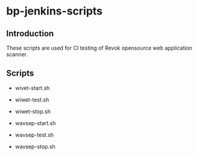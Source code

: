 # bp-jenkins-scripts

## Introduction

These scripts are used for CI testing of Revok opensource web application scanner.

## Scripts

* wivet-start.sh

* wiwet-test.sh

* wiwet-stop.sh

* wavsep-start.sh

* wavsep-test.sh

* wavsep-stop.sh
